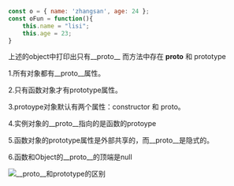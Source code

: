 ``` js
const o = { name: 'zhangsan', age: 24 };
const oFun = function(){
    this.name = "lisi";
    this.age = 23;
}
```
上述的object中打印出只有__proto__
而方法中存在 __proto__ 和 prototype


1.所有对象都有__proto__属性。

2.只有函数对象才有prototype属性。

3.protoype对象默认有两个属性：constructor 和 proto。

4.实例对象的__proto__指向的是函数的protoype

5.函数对象的prototype属性是外部共享的，而__proto__是隐式的。

6.函数和Object的__proto__的顶端是null

<img alt="__proto__和prototype的区别" class="lazyload inited loaded" data-src="https://user-gold-cdn.xitu.io/2019/3/5/1694cb5d23b31105?imageView2/0/w/1280/h/960/format/webp/ignore-error/1" data-width="680" data-height="546" src="https://user-gold-cdn.xitu.io/2019/3/5/1694cb5d23b31105?imageView2/0/w/1280/h/960/format/webp/ignore-error/1">
